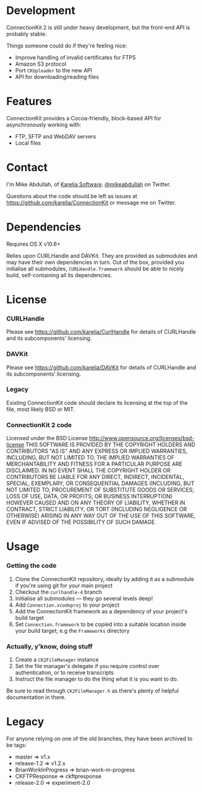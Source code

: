 Development
===========

ConnectionKit 2 is still under heavy development, but the front-end API is probably stable.

Things someone could do if they're feeling nice:

* Improve handling of invalid certificates for FTPS
* Amazon S3 protocol
* Port `CKUploader` to the new API
* API for downloading/reading files

Features
========

ConnectionKit provides a Cocoa-friendly, block-based API for asynchronously working with:

* FTP, SFTP and WebDAV servers
* Local files

Contact
=======

I'm Mike Abdullah, of [Karelia Software](http://karelia.com). [@mikeabdullah](http://twitter.com/mikeabdullah) on Twitter.

Questions about the code should be left as issues at https://github.com/karelia/ConnectionKit or message me on Twitter.

Dependencies
============

Requires OS X v10.6+

Relies upon CURLHandle and DAVKit. They are provided as submodules and may have their own dependencies in turn. Out of the box, provided you initialise all submodules, `CURLHandle.framework` should be able to nicely build, self-containing all its dependencies.

License
=======

### CURLHandle

Please see https://github.com/karelia/CurlHandle for details of CURLHandle and its subcomponents' licensing.

### DAVKit

Please see https://github.com/karelia/DAVKit for details of CURLHandle and its subcomponents' licensing.

### Legacy

Existing ConnectionKit code should declare its licensing at the top of the file, most likely BSD or MIT.

### ConnectionKit 2 code

Licensed under the BSD License <http://www.opensource.org/licenses/bsd-license>
THIS SOFTWARE IS PROVIDED BY THE COPYRIGHT HOLDERS AND CONTRIBUTORS "AS IS" AND ANY
EXPRESS OR IMPLIED WARRANTIES, INCLUDING, BUT NOT LIMITED TO, THE IMPLIED WARRANTIES
OF MERCHANTABILITY AND FITNESS FOR A PARTICULAR PURPOSE ARE DISCLAIMED. IN NO EVENT
SHALL THE COPYRIGHT HOLDER OR CONTRIBUTORS BE LIABLE FOR ANY DIRECT, INDIRECT,
INCIDENTAL, SPECIAL, EXEMPLARY, OR CONSEQUENTIAL DAMAGES (INCLUDING, BUT NOT LIMITED
TO, PROCUREMENT OF SUBSTITUTE GOODS OR SERVICES; LOSS OF USE, DATA, OR PROFITS; OR
BUSINESS INTERRUPTION) HOWEVER CAUSED AND ON ANY THEORY OF LIABILITY, WHETHER IN CONTRACT,
STRICT LIABILITY, OR TORT (INCLUDING NEGLIGENCE OR OTHERWISE) ARISING IN ANY WAY OUT OF
THE USE OF THIS SOFTWARE, EVEN IF ADVISED OF THE POSSIBILITY OF SUCH DAMAGE.

Usage
=====

### Getting the code

1. Clone the ConnectionKit repository, ideally by adding it as a submodule if you're using git for your main project
2. Checkout the `curlhandle-4` branch
3. Initialise all submodules — they go several levels deep!
4. Add `Connection.xcodeproj` to your project
5. Add the ConnectionKit framework as a dependency of your project's build target
6. Set `Connection.framework` to be copied into a suitable location inside your build target; e.g the `Frameworks` directory

### Actually, y'know, doing stuff

1. Create a `CK2FileManager` instance
2. Set the file manager's delegate if you require control over authentication, or to receive transcripts
3. Instruct the file manager to do the thing what it is you want to do.

Be sure to read through `CK2FileManager.h` as there's plenty of helpful documentation in there.

Legacy
======

For anyone relying on one of the old branches, they have been archived to be tags:

* master => v1.x
* release-1.2 => v1.2.x
* BrianWorkInProgress => brian-work-in-progress
* CKFTPResponse => ckftpresponse
* release-2.0 => experiment-2.0

